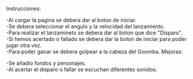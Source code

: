 Instrucciones:<br>

-Al cargar la pagina se debera dar al boton de iniciar. <br>
-Se debera seleccionar el angulo y la velocidad del lanzamiento.<br>
-Para realizar el lanzamineto se debera dar al boton que dice "Disparo".<br>
-Si hemos acertado o fallado se debera dar la boton de iniciar para poder jugar otra vez.<br>
-Para poder ganar se debera golpear a la cabeza del Goomba.
Mejoras:<br>

-Se añadio fondos y personajes.<br>
-Al acertar el disparo o fallar se escuchan diferentes sonidos.<br>
